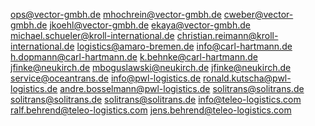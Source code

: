 ops@vector-gmbh.de
mhochrein@vector-gmbh.de
cweber@vector-gmbh.de
jkoehl@vector-gmbh.de
ekaya@vector-gmbh.de
michael.schueler@kroll-international.de
christian.reimann@kroll-international.de
logistics@amaro-bremen.de
info@carl-hartmann.de
h.dopmann@carl-hartmann.de
k.behnke@carl-hartmann.de
jfinke@neukirch.de
mboguslawski@neukirch.de
jfinke@neukirch.de
service@oceantrans.de
info@pwl-logistics.de
ronald.kutscha@pwl-logistics.de
andre.bosselmann@pwl-logistics.de
solitrans@solitrans.de
solitrans@solitrans.de
solitrans@solitrans.de
info@teleo-logistics.com
ralf.behrend@teleo-logistics.com
jens.behrend@teleo-logistics.com
